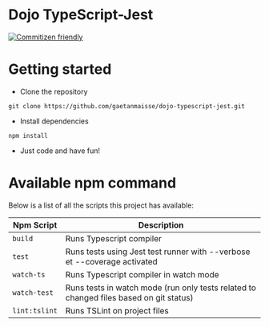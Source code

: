 # Dojo TypeScript-Jest

[![Commitizen friendly](https://img.shields.io/badge/commitizen-friendly-brightgreen.svg)](http://commitizen.github.io/cz-cli/)

# Getting started

- Clone the repository

```
git clone https://github.com/gaetanmaisse/dojo-typescript-jest.git
```

- Install dependencies

```
npm install
```

- Just code and have fun!

# Available npm command

Below is a list of all the scripts this project has available:

| Npm Script    | Description                                                                            |
| ------------- | -------------------------------------------------------------------------------------- |
| `build`       | Runs Typescript compiler                                                               |
| `test`        | Runs tests using Jest test runner with --verbose et --coverage activated               |
| `watch-ts`    | Runs Typescript compiler in watch mode                                                 |
| `watch-test`  | Runs tests in watch mode (run only tests related to changed files based on git status) |
| `lint:tslint` | Runs TSLint on project files                                                           |
